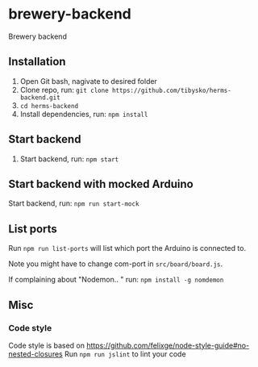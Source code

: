 # brewery-backend
Brewery backend

## Installation
1. Open Git bash, nagivate to desired folder
2. Clone repo, run: `git clone https://github.com/tibysko/herms-backend.git`
3. `cd herms-backend`
4. Install dependencies, run: `npm install`

## Start backend
1. Start backend, run: `npm start`

## Start backend with mocked Arduino
Start backend, run: `npm run start-mock`

## List ports
Run `npm run list-ports` will list which port the Arduino is connected to.  

Note you might have to change com-port in `src/board/board.js`.

If complaining about "Nodemon.. " run: `npm install -g nomdemon`


## Misc

### Code style 
Code style is based on https://github.com/felixge/node-style-guide#no-nested-closures
Run `npm run jslint` to lint your code